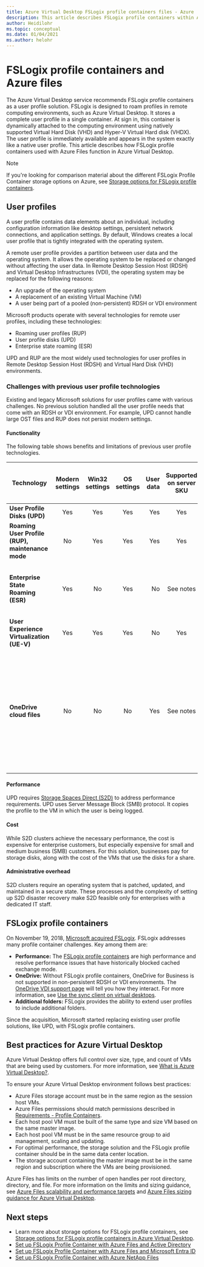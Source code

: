 ```yaml
---
title: Azure Virtual Desktop FSLogix profile containers files - Azure
description: This article describes FSLogix profile containers within Azure Virtual Desktop and Azure Files.
author: Heidilohr
ms.topic: conceptual
ms.date: 01/04/2021
ms.author: helohr
---
```


# FSLogix profile containers and Azure files

The Azure Virtual Desktop service recommends FSLogix profile containers as a user profile solution. FSLogix is designed to roam profiles in remote computing environments, such as Azure Virtual Desktop. It stores a complete user profile in a single container. At sign in, this container is dynamically attached to the computing environment using natively supported Virtual Hard Disk (VHD) and Hyper-V Virtual Hard disk (VHDX). The user profile is immediately available and appears in the system exactly like a native user profile. This article describes how FSLogix profile containers used with Azure Files function in Azure Virtual Desktop.

> [!NOTE]
> If you're looking for comparison material about the different FSLogix Profile Container storage options on Azure, see [Storage options for FSLogix profile containers](store-fslogix-profile.md).

## User profiles

A user profile contains data elements about an individual, including configuration information like desktop settings, persistent network connections, and application settings. By default, Windows creates a local user profile that is tightly integrated with the operating system.

A remote user profile provides a partition between user data and the operating system. It allows the operating system to be replaced or changed without affecting the user data. In Remote Desktop Session Host (RDSH) and Virtual Desktop Infrastructures (VDI), the operating system may be replaced for the following reasons:

- An upgrade of the operating system
- A replacement of an existing Virtual Machine (VM)
- A user being part of a pooled (non-persistent) RDSH or VDI environment

Microsoft products operate with several technologies for remote user profiles, including these technologies:
- Roaming user profiles (RUP)
- User profile disks (UPD)
- Enterprise state roaming (ESR)

UPD and RUP are the most widely used technologies for user profiles in Remote Desktop Session Host (RDSH) and Virtual Hard Disk (VHD) environments.

### Challenges with previous user profile technologies

Existing and legacy Microsoft solutions for user profiles came with various challenges. No previous solution handled all the user profile needs that come with an RDSH or VDI environment. For example, UPD cannot handle large OST files and RUP does not persist modern settings.

#### Functionality

The following table shows benefits and limitations of previous user profile technologies.

| Technology | Modern settings | Win32 settings | OS settings | User data | Supported on server SKU | Back-end storage on Azure | Back-end storage on-premises | Version support | Subsequent sign in time |Notes|
| ---------- | :-------------: | :------------: | :---------: | --------: | :---------------------: | :-----------------------: | :--------------------------: | :-------------: | :---------------------: |-----|
| **User Profile Disks (UPD)** | Yes | Yes | Yes | Yes | Yes | No | Yes | Win 7+ | Yes | |
| **Roaming User Profile (RUP), maintenance mode** | No | Yes | Yes | Yes | Yes| No | Yes | Win 7+ | No | |
| **Enterprise State Roaming (ESR)** | Yes | No | Yes | No | See notes | Yes | No | Win 10 | No | Functions on server SKU but no supporting user interface |
| **User Experience Virtualization (UE-V)** | Yes | Yes | Yes | No | Yes | No | Yes | Win 7+ | No |  |
| **OneDrive cloud files** | No | No | No | Yes | See notes | See notes  | See Notes | Win 10 RS3 | No | Not tested on server SKU. Back-end storage on Azure depends on sync client. Back-end storage on-premises needs a sync client. |

#### Performance

UPD requires [Storage Spaces Direct (S2D)](/windows-server/remote/remote-desktop-services/rds-storage-spaces-direct-deployment/) to address performance requirements. UPD uses Server Message Block (SMB) protocol. It copies the profile to the VM in which the user is being logged.

#### Cost

While S2D clusters achieve the necessary performance, the cost is expensive for enterprise customers, but especially expensive for small and medium business (SMB) customers. For this solution, businesses pay for storage disks, along with the cost of the VMs that use the disks for a share.

#### Administrative overhead

S2D clusters require an operating system that is patched, updated, and maintained in a secure state. These processes and the complexity of setting up S2D disaster recovery make S2D feasible only for enterprises with a dedicated IT staff.

## FSLogix profile containers

On November 19, 2018, [Microsoft acquired FSLogix](https://blogs.microsoft.com/blog/2018/11/19/microsoft-acquires-fslogix-to-enhance-the-office-365-virtualization-experience/). FSLogix addresses many profile container challenges. Key among them are:

- **Performance:** The [FSLogix profile containers](/fslogix/configure-profile-container-tutorial/) are high performance and resolve performance issues that have historically blocked cached exchange mode.
- **OneDrive:** Without FSLogix profile containers, OneDrive for Business is not supported in non-persistent RDSH or VDI environments. The [OneDrive VDI support page](/onedrive/sync-vdi-support) will tell you how they interact. For more information, see [Use the sync client on virtual desktops](/deployoffice/rds-onedrive-business-vdi/).
- **Additional folders:** FSLogix provides the ability to extend user profiles to include additional folders.

Since the acquisition, Microsoft started replacing existing user profile solutions, like UPD, with FSLogix profile containers.

## Best practices for Azure Virtual Desktop

Azure Virtual Desktop offers full control over size, type, and count of VMs that are being used by customers. For more information, see [What is Azure Virtual Desktop?](overview.md).

To ensure your Azure Virtual Desktop environment follows best practices:

- Azure Files storage account must be in the same region as the session host VMs.
- Azure Files permissions should match permissions described in [Requirements - Profile Containers](/fslogix/fslogix-storage-config-ht).
- Each host pool VM must be built of the same type and size VM based on the same master image.
- Each host pool VM must be in the same resource group to aid management, scaling and updating.
- For optimal performance, the storage solution and the FSLogix profile container should be in the same data center location.
- The storage account containing the master image must be in the same region and subscription where the VMs are being provisioned.

Azure Files has limits on the number of open handles per root directory, directory, and file. For more information on the limits and sizing guidance, see [Azure Files scalability and performance targets](../storage/files/storage-files-scale-targets.md#file-scale-targets) and [Azure Files sizing guidance for Azure Virtual Desktop](../storage/files/storage-files-scale-targets.md#azure-files-sizing-guidance-for-azure-virtual-desktop).

## Next steps

- Learn more about storage options for FSLogix profile containers, see [Storage options for FSLogix profile containers in Azure Virtual Desktop](store-fslogix-profile.md).
- [Set up FSLogix Profile Container with Azure Files and Active Directory](fslogix-profile-container-configure-azure-files-active-directory.md)
- [Set up FSLogix Profile Container with Azure Files and Microsoft Entra ID](create-profile-container-azure-ad.yml)
- [Set up FSLogix Profile Container with Azure NetApp Files](create-fslogix-profile-container.md)
